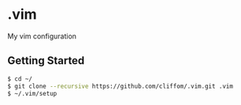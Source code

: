 # .vim
My vim configuration

## Getting Started

```sh
$ cd ~/
$ git clone --recursive https://github.com/cliffom/.vim.git .vim
$ ~/.vim/setup
```

